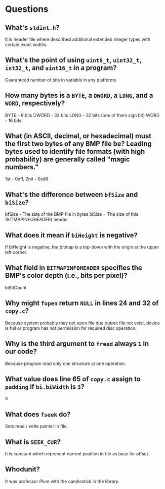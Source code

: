 # Questions

## What's `stdint.h`?

It is header file where described additional extended integer types with certain exact widths

## What's the point of using `uint8_t`, `uint32_t`, `int32_t`, and `uint16_t` in a program?

Guaranteed number of bits in variable in any platforms

## How many bytes is a `BYTE`, a `DWORD`, a `LONG`, and a `WORD`, respectively?

BYTE - 8 bits
DWORD - 32 bits
LONG - 32 bits (one of them sign bit)
WORD - 16 bits

## What (in ASCII, decimal, or hexadecimal) must the first two bytes of any BMP file be? Leading bytes used to identify file formats (with high probability) are generally called "magic numbers."

1st - 0xff, 2nd - 0xd8

## What's the difference between `bfSize` and `biSize`?

bfSize - The size of the BMP file in bytes
biSize = The size of this (BITMAPINFOHEADER) header

## What does it mean if `biHeight` is negative?

If biHeight is negative, the bitmap is a top-down with the origin at the upper left corner.

## What field in `BITMAPINFOHEADER` specifies the BMP's color depth (i.e., bits per pixel)?

biBitCount

## Why might `fopen` return `NULL` in lines 24 and 32 of `copy.c`?

Because system probably may not open file due output file not exist, device is full
or program has not permission for required disc operation.

## Why is the third argument to `fread` always `1` in our code?

Because program read only one structure at one operation.

## What value does line 65 of `copy.c` assign to `padding` if `bi.biWidth` is `3`?

3

## What does `fseek` do?

Sets read / write pointer in file.

## What is `SEEK_CUR`?

It is constant which represent current position in file as base for offset.

## Whodunit?

It was professor Plum with the candlestick in the library.